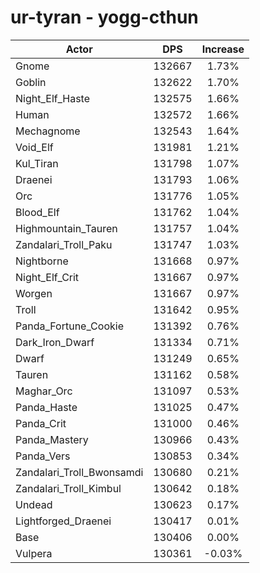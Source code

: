 # ur-tyran - yogg-cthun
| Actor | DPS | Increase |
|---|:---:|:---:|
|Gnome|132667|1.73%|
|Goblin|132622|1.70%|
|Night_Elf_Haste|132575|1.66%|
|Human|132572|1.66%|
|Mechagnome|132543|1.64%|
|Void_Elf|131981|1.21%|
|Kul_Tiran|131798|1.07%|
|Draenei|131793|1.06%|
|Orc|131776|1.05%|
|Blood_Elf|131762|1.04%|
|Highmountain_Tauren|131757|1.04%|
|Zandalari_Troll_Paku|131747|1.03%|
|Nightborne|131668|0.97%|
|Night_Elf_Crit|131667|0.97%|
|Worgen|131667|0.97%|
|Troll|131642|0.95%|
|Panda_Fortune_Cookie|131392|0.76%|
|Dark_Iron_Dwarf|131334|0.71%|
|Dwarf|131249|0.65%|
|Tauren|131162|0.58%|
|Maghar_Orc|131097|0.53%|
|Panda_Haste|131025|0.47%|
|Panda_Crit|131000|0.46%|
|Panda_Mastery|130966|0.43%|
|Panda_Vers|130853|0.34%|
|Zandalari_Troll_Bwonsamdi|130680|0.21%|
|Zandalari_Troll_Kimbul|130642|0.18%|
|Undead|130623|0.17%|
|Lightforged_Draenei|130417|0.01%|
|Base|130406|0.00%|
|Vulpera|130361|-0.03%|
